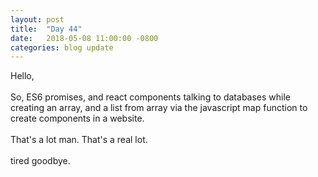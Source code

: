 ```yaml
---
layout: post
title:  "Day 44"
date:   2018-05-08 11:00:00 -0800
categories: blog update
---
```

Hello,
<br><br>
So, ES6 promises, and react components talking to databases while creating an array, and a list from array via the javascript map function to create components in a website. <br><br>
That's a lot man. That's a real lot. 
<br>
<br>
tired goodbye.

